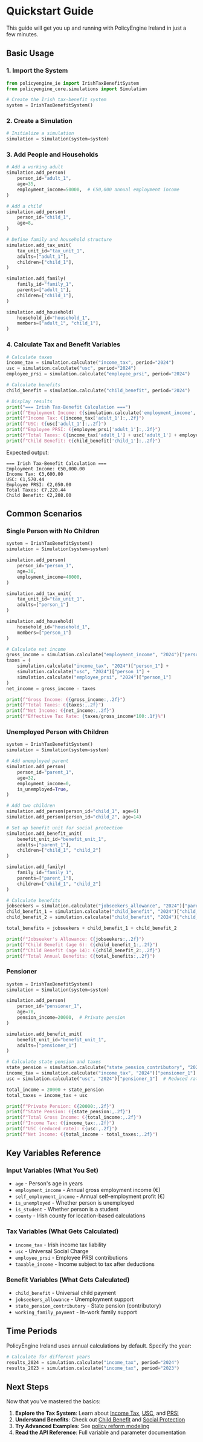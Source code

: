 # Quickstart Guide

This guide will get you up and running with PolicyEngine Ireland in just a few minutes.

## Basic Usage

### 1. Import the System

```python
from policyengine_ie import IrishTaxBenefitSystem
from policyengine_core.simulations import Simulation

# Create the Irish tax-benefit system
system = IrishTaxBenefitSystem()
```

### 2. Create a Simulation

```python
# Initialize a simulation
simulation = Simulation(system=system)
```

### 3. Add People and Households

```python
# Add a working adult
simulation.add_person(
    person_id="adult_1",
    age=35,
    employment_income=50000,  # €50,000 annual employment income
)

# Add a child
simulation.add_person(
    person_id="child_1", 
    age=8,
)

# Define family and household structure
simulation.add_tax_unit(
    tax_unit_id="tax_unit_1",
    adults=["adult_1"],
    children=["child_1"],
)

simulation.add_family(
    family_id="family_1",
    parents=["adult_1"],
    children=["child_1"],
)

simulation.add_household(
    household_id="household_1",
    members=["adult_1", "child_1"],
)
```

### 4. Calculate Tax and Benefit Variables

```python
# Calculate taxes
income_tax = simulation.calculate("income_tax", period="2024")
usc = simulation.calculate("usc", period="2024")
employee_prsi = simulation.calculate("employee_prsi", period="2024")

# Calculate benefits
child_benefit = simulation.calculate("child_benefit", period="2024")

# Display results
print("=== Irish Tax-Benefit Calculation ===")
print(f"Employment Income: €{simulation.calculate('employment_income', '2024')['adult_1']:,.2f}")
print(f"Income Tax: €{income_tax['adult_1']:,.2f}")
print(f"USC: €{usc['adult_1']:,.2f}")
print(f"Employee PRSI: €{employee_prsi['adult_1']:,.2f}")
print(f"Total Taxes: €{income_tax['adult_1'] + usc['adult_1'] + employee_prsi['adult_1']:,.2f}")
print(f"Child Benefit: €{child_benefit['child_1']:,.2f}")
```

Expected output:
```
=== Irish Tax-Benefit Calculation ===
Employment Income: €50,000.00
Income Tax: €3,600.00
USC: €1,570.44
Employee PRSI: €2,050.00
Total Taxes: €7,220.44
Child Benefit: €2,208.00
```

## Common Scenarios

### Single Person with No Children

```python
system = IrishTaxBenefitSystem()
simulation = Simulation(system=system)

simulation.add_person(
    person_id="person_1",
    age=30,
    employment_income=40000,
)

simulation.add_tax_unit(
    tax_unit_id="tax_unit_1",
    adults=["person_1"]
)

simulation.add_household(
    household_id="household_1",
    members=["person_1"]
)

# Calculate net income
gross_income = simulation.calculate("employment_income", "2024")["person_1"]
taxes = (
    simulation.calculate("income_tax", "2024")["person_1"] +
    simulation.calculate("usc", "2024")["person_1"] +
    simulation.calculate("employee_prsi", "2024")["person_1"]
)
net_income = gross_income - taxes

print(f"Gross Income: €{gross_income:,.2f}")
print(f"Total Taxes: €{taxes:,.2f}")
print(f"Net Income: €{net_income:,.2f}")
print(f"Effective Tax Rate: {taxes/gross_income*100:.1f}%")
```

### Unemployed Person with Children

```python
system = IrishTaxBenefitSystem()
simulation = Simulation(system=system)

# Add unemployed parent
simulation.add_person(
    person_id="parent_1",
    age=32,
    employment_income=0,
    is_unemployed=True,
)

# Add two children
simulation.add_person(person_id="child_1", age=6)
simulation.add_person(person_id="child_2", age=14)

# Set up benefit unit for social protection
simulation.add_benefit_unit(
    benefit_unit_id="benefit_unit_1",
    adults=["parent_1"],
    children=["child_1", "child_2"]
)

simulation.add_family(
    family_id="family_1", 
    parents=["parent_1"],
    children=["child_1", "child_2"]
)

# Calculate benefits
jobseekers = simulation.calculate("jobseekers_allowance", "2024")["parent_1"]
child_benefit_1 = simulation.calculate("child_benefit", "2024")["child_1"]
child_benefit_2 = simulation.calculate("child_benefit", "2024")["child_2"]

total_benefits = jobseekers + child_benefit_1 + child_benefit_2

print(f"Jobseeker's Allowance: €{jobseekers:,.2f}")
print(f"Child Benefit (age 6): €{child_benefit_1:,.2f}")
print(f"Child Benefit (age 14): €{child_benefit_2:,.2f}")
print(f"Total Annual Benefits: €{total_benefits:,.2f}")
```

### Pensioner

```python
system = IrishTaxBenefitSystem()
simulation = Simulation(system=system)

simulation.add_person(
    person_id="pensioner_1",
    age=70,
    pension_income=20000,  # Private pension
)

simulation.add_benefit_unit(
    benefit_unit_id="benefit_unit_1",
    adults=["pensioner_1"]
)

# Calculate state pension and taxes
state_pension = simulation.calculate("state_pension_contributory", "2024")["pensioner_1"]
income_tax = simulation.calculate("income_tax", "2024")["pensioner_1"]
usc = simulation.calculate("usc", "2024")["pensioner_1"]  # Reduced rate for over 70s

total_income = 20000 + state_pension
total_taxes = income_tax + usc

print(f"Private Pension: €{20000:,.2f}")
print(f"State Pension: €{state_pension:,.2f}")
print(f"Total Gross Income: €{total_income:,.2f}")
print(f"Income Tax: €{income_tax:,.2f}")
print(f"USC (reduced rate): €{usc:,.2f}")
print(f"Net Income: €{total_income - total_taxes:,.2f}")
```

## Key Variables Reference

### Input Variables (What You Set)
- `age` - Person's age in years
- `employment_income` - Annual gross employment income (€)
- `self_employment_income` - Annual self-employment profit (€)
- `is_unemployed` - Whether person is unemployed
- `is_student` - Whether person is a student
- `county` - Irish county for location-based calculations

### Tax Variables (What Gets Calculated)
- `income_tax` - Irish income tax liability
- `usc` - Universal Social Charge
- `employee_prsi` - Employee PRSI contributions
- `taxable_income` - Income subject to tax after deductions

### Benefit Variables (What Gets Calculated)
- `child_benefit` - Universal child payment
- `jobseekers_allowance` - Unemployment support
- `state_pension_contributory` - State pension (contributory)
- `working_family_payment` - In-work family support

## Time Periods

PolicyEngine Ireland uses annual calculations by default. Specify the year:

```python
# Calculate for different years
results_2024 = simulation.calculate("income_tax", period="2024")
results_2023 = simulation.calculate("income_tax", period="2023")
```

## Next Steps

Now that you've mastered the basics:

1. **Explore the Tax System**: Learn about [Income Tax](tax_system/income_tax.md), [USC](tax_system/usc.md), and [PRSI](tax_system/prsi.md)
2. **Understand Benefits**: Check out [Child Benefit](benefits_system/child_benefit.md) and [Social Protection](benefits_system/jobseekers.md)
3. **Try Advanced Examples**: See [policy reform modeling](examples/policy_reform.md)
4. **Read the API Reference**: Full variable and parameter documentation